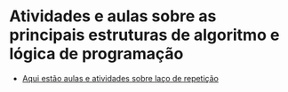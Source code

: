 # Atividades e aulas sobre as principais estruturas de algoritmo e lógica de programação

+ [Aqui estão aulas e atividades sobre laço de repetição](https://github.com/LeonardoReisAmorim/Programming-C/tree/master/aulas%20programa%C3%A7%C3%A3o%20c/la%C3%A7o)

